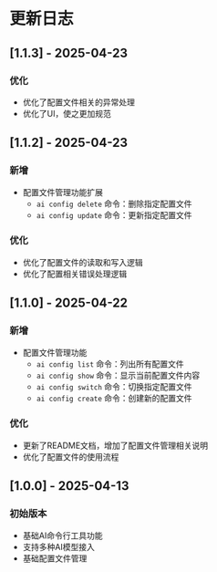 # 更新日志

## [1.1.3] - 2025-04-23

### 优化
- 优化了配置文件相关的异常处理
- 优化了UI，使之更加规范

## [1.1.2] - 2025-04-23

### 新增
- 配置文件管理功能扩展
  - `ai config delete` 命令：删除指定配置文件
  - `ai config update` 命令：更新指定配置文件

### 优化
- 优化了配置文件的读取和写入逻辑
- 优化了配置相关错误处理逻辑

## [1.1.0] - 2025-04-22

### 新增
- 配置文件管理功能
  - `ai config list` 命令：列出所有配置文件
  - `ai config show` 命令：显示当前配置文件内容
  - `ai config switch` 命令：切换指定配置文件
  - `ai config create` 命令：创建新的配置文件

### 优化
- 更新了README文档，增加了配置文件管理相关说明
- 优化了配置文件的使用流程

## [1.0.0] - 2025-04-13

### 初始版本
- 基础AI命令行工具功能
- 支持多种AI模型接入
- 基础配置文件管理
